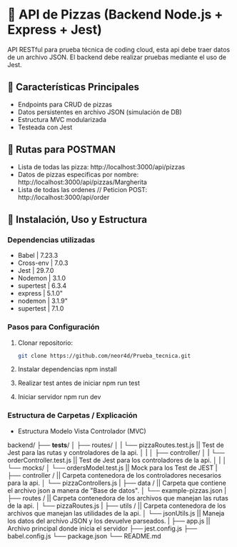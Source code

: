 # 🍕 API de Pizzas (Backend Node.js + Express + Jest)

API RESTful para prueba técnica de coding cloud, esta api debe traer datos de un archivo
JSON. El backend debe realizar pruebas mediante el uso de Jest.

## 📌 Características Principales

- Endpoints para CRUD de pizzas
- Datos persistentes en archivo JSON (simulación de DB)
- Estructura MVC modularizada
- Testeada con Jest

## 🔎 Rutas para POSTMAN

- Lista de todas las pizza: http://localhost:3000/api/pizzas
- Datos de pizzas especificas por nombre: http://localhost:3000/api/pizzas/Margherita
- Lista de todas las ordenes // Peticion POST: http://localhost:3000/api/order

## 🚀 Instalación, Uso y Estructura

### Dependencias utilizadas
- Babel     |    7.23.3
- Cross-env |    7.0.3
- Jest      |    29.7.0
- Nodemon   |    3.1.0
- supertest |    6.3.4
- express   |    5.1.0"
- nodemon   |    3.1.9"
- supertest |    7.1.0

### Pasos para Configuración

1. Clonar repositorio:
   ```bash
   git clone https://github.com/neor4d/Prueba_tecnica.git

2. Instalar dependencias
    npm install

3. Realizar test antes de iniciar
    npm run test

4. Iniciar servidor
    npm run dev


### Estructura de Carpetas / Explicación

- Estructura Modelo Vista Controlador (MVC)

backend/
├── __tests__/
│   ├── routes/
│   |   └── pizzaRoutes.test.js     ||  Test de Jest para las rutas y controladores de la api.
│   |
│   ├── controller/
│   |   └── orderController.test.js     ||  Test de Jest para los controladores de la api.
│   |
│   └── mocks/
│       └── ordersModel.test.js     ||  Mock para los Test de JEST
|
├── controller /                    ||  Carpeta contenedora de los controladores necesarios para la api.
│   └── pizzaControllers.js
|
├── data /                          ||  Carpeta que contiene el archivo json a manera de "Base de datos".
│   └── example-pizzas.json
|
├── routes /                        ||  Carpeta contenedora de los archivos que manejan las rutas de la api.
│   └── pizzaRoutes.js
|
├── utils /                         ||  Carpeta contenedora de los archivos que manejan las utilidades de la api.
│   └── jsonUtils.js                    || Maneja los datos del archivo JSON y los devuelve parseados.
|
├── app.js                          ||  Archivo principal donde inicia el servidor
├── jest.config.js
├── babel.config.js
└── package.json
└── README.md